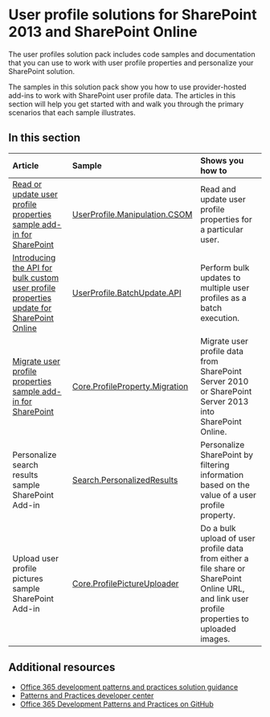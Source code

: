 # User profile solutions for SharePoint 2013 and SharePoint Online

The user profiles solution pack includes code samples and documentation that you can use to work with user profile properties and personalize your SharePoint solution.

The samples in this solution pack show you how to use provider-hosted add-ins to work with SharePoint user profile data. The articles in this section will help you get started with and walk you through the primary scenarios that each sample illustrates. 

## In this section

|**Article**|**Sample**|**Shows you how to**|
|:-----|:-----|:-----|
|[Read or update user profile properties sample add-in for SharePoint](Read-or-update-user-profile-properties-sample-app-for-SharePoint.md)|[UserProfile.Manipulation.CSOM](https://github.com/SharePoint/PnP/tree/dev/Samples/UserProfile.Manipulation.CSOM)|Read and update user profile properties for a particular user. 
|[Introducing the API for bulk custom user profile properties update for SharePoint Online](Bulk-upload-documents-sample-app-for-SharePoint.md)|[UserProfile.BatchUpdate.API](https://github.com/SharePoint/PnP/tree/master/Samples/UserProfile.BatchUpdate.API)|Perform bulk updates to multiple user profiles as a batch execution. 
|[Migrate user profile properties sample add-in for SharePoint](Migrate-user-profile-properties-sample-app-for-SharePoint.md)|[Core.ProfileProperty.Migration](https://github.com/SharePoint/PnP/tree/dev/Samples/Core.ProfileProperty.Migration)|Migrate user profile data from SharePoint Server 2010 or SharePoint Server 2013 into SharePoint Online.
|Personalize search results sample SharePoint Add-in|[Search.PersonalizedResults](https://github.com/SharePoint/PnP/tree/dev/Samples/Search.PersonalizedResults)|Personalize SharePoint by filtering information based on the value of a user profile property. 
|Upload user profile pictures sample SharePoint Add-in|[Core.ProfilePictureUploader](https://github.com/SharePoint/PnP/tree/dev/Samples/Core.ProfilePictureUploader)|Do a bulk upload of user profile data from either a file share or SharePoint Online URL, and link user profile properties to uploaded images.

## Additional resources 

* [Office 365 development patterns and practices solution guidance](Office-365-development-patterns-and-practices-solution-guidance.md)
* [Patterns and Practices developer center](http://dev.office.com/patterns-and-practices)
* [Office 365 Development Patterns and Practices on GitHub](https://github.com/SharePoint/PnP)
